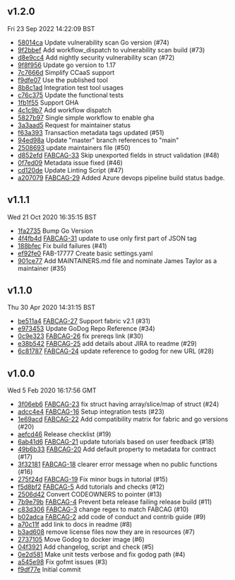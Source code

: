 ## v1.2.0
Fri 23 Sep 2022 14:22:09 BST

* [58014ca](https://github.com/gfhd0054/graphfabric-contract-api-go/commit/58014ca) Update vulnerability scan Go version (#74)
* [9f2bbef](https://github.com/gfhd0054/graphfabric-contract-api-go/commit/9f2bbef) Add workflow_dispatch to vulnerability scan build (#73)
* [d8e9cc4](https://github.com/gfhd0054/graphfabric-contract-api-go/commit/d8e9cc4) Add nightly security vulnerability scan (#72)
* [9f8f956](https://github.com/gfhd0054/graphfabric-contract-api-go/commit/9f8f956) Update go version to 1.17
* [7c7666d](https://github.com/gfhd0054/graphfabric-contract-api-go/commit/7c7666d) Simplify CCaaS support
* [f9dfe07](https://github.com/gfhd0054/graphfabric-contract-api-go/commit/f9dfe07) Use the published tool
* [8b8c1ad](https://github.com/gfhd0054/graphfabric-contract-api-go/commit/8b8c1ad) Integration test tool usages
* [c76c375](https://github.com/gfhd0054/graphfabric-contract-api-go/commit/c76c375) Update the functional tests
* [1fb1f55](https://github.com/gfhd0054/graphfabric-contract-api-go/commit/1fb1f55) Support GHA
* [4c1c9b7](https://github.com/gfhd0054/graphfabric-contract-api-go/commit/4c1c9b7) Add workflow dispatch
* [5827b97](https://github.com/gfhd0054/graphfabric-contract-api-go/commit/5827b97) Single simple workflow to enable gha
* [3a3aad5](https://github.com/gfhd0054/graphfabric-contract-api-go/commit/3a3aad5) Request for maintainer status
* [f63a393](https://github.com/gfhd0054/graphfabric-contract-api-go/commit/f63a393) Transaction metadata tags updated (#51)
* [94ed98a](https://github.com/gfhd0054/graphfabric-contract-api-go/commit/94ed98a) Update "master" branch references to "main"
* [2508693](https://github.com/gfhd0054/graphfabric-contract-api-go/commit/2508693) update maintainers file (#50)
* [d852efd](https://github.com/gfhd0054/graphfabric-contract-api-go/commit/d852efd) [FABCAG-33](https://jira.hyperledger.org/browse/FABCAG-33) Skip unexported fields in struct validation (#48)
* [0f7ed09](https://github.com/gfhd0054/graphfabric-contract-api-go/commit/0f7ed09) Metadata issue fixed (#46)
* [cd120de](https://github.com/gfhd0054/graphfabric-contract-api-go/commit/cd120de) Update Linting Script (#47)
* [a207079](https://github.com/gfhd0054/graphfabric-contract-api-go/commit/a207079) [FABCAG-29](https://jira.hyperledger.org/browse/FABCAG-29) Added Azure devops pipeline build status badge.

## v1.1.1
Wed 21 Oct 2020 16:35:15 BST

* [1fa2735](https://github.com/gfhd0054/graphfabric-contract-api-go/commit/1fa2735) Bump Go Version
* [4f4fb4d](https://github.com/gfhd0054/graphfabric-contract-api-go/commit/4f4fb4d) [FABCAG-31](https://jira.hyperledger.org/browse/FABCAG-31) update to use only first part of JSON tag
* [188bfec](https://github.com/gfhd0054/graphfabric-contract-api-go/commit/188bfec) Fix build failures (#41)
* [ef92fe0](https://github.com/gfhd0054/graphfabric-contract-api-go/commit/ef92fe0) FAB-17777 Create basic settings.yaml
* [901ce77](https://github.com/gfhd0054/graphfabric-contract-api-go/commit/901ce77) Add MAINTAINERS.md file and nominate James Taylor as a maintainer (#35)

## v1.1.0
Thu 30 Apr 2020 14:31:15 BST

* [be511a4](https://github.com/gfhd0054/graphfabric-contract-api-go/commit/be511a4) [FABCAG-27](https://jira.hyperledger.org/browse/FABCAG-27) Support fabric v2.1 (#31)
* [e973453](https://github.com/gfhd0054/graphfabric-contract-api-go/commit/e973453) Update GoDog Repo Reference (#34)
* [0c9e323](https://github.com/gfhd0054/graphfabric-contract-api-go/commit/0c9e323) [FABCAG-26](https://jira.hyperledger.org/browse/FABCAG-26) fix prereqs link (#30)
* [e38b542](https://github.com/gfhd0054/graphfabric-contract-api-go/commit/e38b542) [FABCAG-25](https://jira.hyperledger.org/browse/FABCAG-25) add details about JIRA to readme (#29)
* [6c81787](https://github.com/gfhd0054/graphfabric-contract-api-go/commit/6c81787) [FABCAG-24](https://jira.hyperledger.org/browse/FABCAG-24) update reference to godog for new URL (#28)

## v1.0.0
Wed  5 Feb 2020 16:17:56 GMT

* [3f06eb6](https://github.com/gfhd0054/graphfabric-contract-api-go/commit/3f06eb6) [FABCAG-23](https://jira.hyperledger.org/browse/FABCAG-23) fix struct having array/slice/map of struct (#24)
* [adcc4e4](https://github.com/gfhd0054/graphfabric-contract-api-go/commit/adcc4e4) [FABCAG-16](https://jira.hyperledger.org/browse/FABCAG-16) Setup integration tests (#23)
* [1e69acd](https://github.com/gfhd0054/graphfabric-contract-api-go/commit/1e69acd) [FABCAG-22](https://jira.hyperledger.org/browse/FABCAG-22) Add compatibility matrix for fabric and go versions (#20)
* [aefcd46](https://github.com/gfhd0054/graphfabric-contract-api-go/commit/aefcd46) Release checklist (#19)
* [6ab41d6](https://github.com/gfhd0054/graphfabric-contract-api-go/commit/6ab41d6) [FABCAG-21](https://jira.hyperledger.org/browse/FABCAG-21) update tutorials based on user feedback (#18)
* [49b6b33](https://github.com/gfhd0054/graphfabric-contract-api-go/commit/49b6b33) [FABCAG-20](https://jira.hyperledger.org/browse/FABCAG-20) Add default property to metadata for contract (#17)
* [3f32181](https://github.com/gfhd0054/graphfabric-contract-api-go/commit/3f32181) [FABCAG-18](https://jira.hyperledger.org/browse/FABCAG-18) clearer error message when no public functions (#16)
* [275f24d](https://github.com/gfhd0054/graphfabric-contract-api-go/commit/275f24d) [FABCAG-19](https://jira.hyperledger.org/browse/FABCAG-19) Fix minor bugs in tutorial (#15)
* [f5d8bf2](https://github.com/gfhd0054/graphfabric-contract-api-go/commit/f5d8bf2) [FABCAG-5](https://jira.hyperledger.org/browse/FABCAG-5) Add tutorials and checks (#12)
* [2506d42](https://github.com/gfhd0054/graphfabric-contract-api-go/commit/2506d42) Convert CODEOWNERS to pointer (#13)
* [7b9e79b](https://github.com/gfhd0054/graphfabric-contract-api-go/commit/7b9e79b) [FABCAG-4](https://jira.hyperledger.org/browse/FABCAG-4) Prevent beta release failing release build (#11)
* [c83d306](https://github.com/gfhd0054/graphfabric-contract-api-go/commit/c83d306) [FABCAG-3](https://jira.hyperledger.org/browse/FABCAG-3) change regex to match FABCAG (#10)
* [b02adca](https://github.com/gfhd0054/graphfabric-contract-api-go/commit/b02adca) [FABCAG-2](https://jira.hyperledger.org/browse/FABCAG-2) add code of conduct and contrib guide (#9)
* [a70c11f](https://github.com/gfhd0054/graphfabric-contract-api-go/commit/a70c11f) add link to docs in readme (#8)
* [b3ad608](https://github.com/gfhd0054/graphfabric-contract-api-go/commit/b3ad608) remove license files now they are in resources (#7)
* [2737105](https://github.com/gfhd0054/graphfabric-contract-api-go/commit/2737105) Move Godog to docker image (#6)
* [04f3921](https://github.com/gfhd0054/graphfabric-contract-api-go/commit/04f3921) Add changelog, script and check (#5)
* [0e2d581](https://github.com/gfhd0054/graphfabric-contract-api-go/commit/0e2d581) Make unit tests verbose and fix godog path (#4)
* [a545e98](https://github.com/gfhd0054/graphfabric-contract-api-go/commit/a545e98) Fix gofmt issues (#3)
* [f9df77e](https://github.com/gfhd0054/graphfabric-contract-api-go/commit/f9df77e) Initial commit